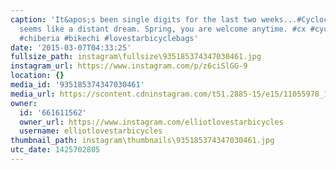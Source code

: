 ```yaml
---
caption: 'It&apos;s been single digits for the last two weeks...#Cyclocross in shorts
  seems like a distant dream. Spring, you are welcome anytime. #cx #cycling #chicago
  #chiberia #bikechi #lovestarbicyclebags'
date: '2015-03-07T04:33:25'
fullsize_path: instagram\fullsize\935185374347030461.jpg
instagram_url: https://www.instagram.com/p/z6ciSlGG-9
location: {}
media_id: '935185374347030461'
media_url: https://scontent.cdninstagram.com/t51.2885-15/e15/11055978_1554396751491523_1426682746_n.jpg?ig_cache_key=OTM1MTg1Mzc0MzQ3MDMwNDYx.2
owner:
  id: '661611562'
  owner_url: https://www.instagram.com/elliotlovestarbicycles
  username: elliotlovestarbicycles
thumbnail_path: instagram\thumbnails\935185374347030461.jpg
utc_date: 1425702805
---
```

